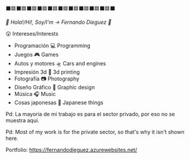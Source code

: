⬛🟦⬛🟦⬛🟦⬛🟦⬛🟦⬛🟦⬛🟦⬛🟦⬛🟦⬛🟦⬛

*👋 Hola!/Hi!, Soy/I'm -> Fernando Dieguez 🙂*

😮 Intereses/Interests
*  Programación 💻 Programming
*  Juegos 🎮 Games
*  Autos y motores 🛸 Cars and engines
*  Impresión 3d 🗿 3d printing
*  Fotografía 📷 Photography
*  Diseño Gráfico 🎨 Graphic design
*  Música 🎧 Music
*  Cosas japonesas 👺 Japanese things

Pd: La mayoria de mi trabajo es para el sector privado, por eso no se muestra aquí.

Pd: Most of my work is for the private sector, so that's why it isn't shown here.

Portfolio: 
https://fernandodieguez.azurewebsites.net/

<!---
fdieguez1/fdieguez1 is a ✨ special ✨ repository because its `README.md` (this file) appears on your GitHub profile.
You can click the Preview link to take a look at your changes.
--->
